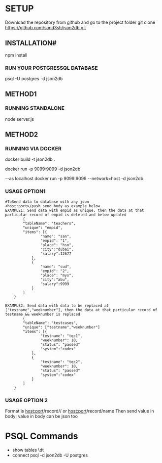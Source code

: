 # SETUP
Download the repository from github and go to the project folder
git clone https://github.com/sand3sh/json2db.git

## INSTALLATION#
npm install

### RUN YOUR POSTGRESSQL DATABASE
psql -U postgres -d json2db

## METHOD1
### RUNNING STANDALONE
node server.js

## METHOD2
### RUNNING VIA DOCKER
docker build -t json2db .

docker run -p 9099:9099 -d json2db

--as localhost 
docker run -p 9099:9099 --network=host -d json2db


### USAGE OPTION1
    #ToSend data to database with any json
    <host:port>/push send body as example below
    EXAMPLE1: Send data with empid as unique, then the data at that particular record of empid is deleted and below updated
            {
        	"tableName": "teachers",
        	"unique": "empid",
        	"items": [{
        			"name": "san",
                    "empid": "1",
        			"place": "hsn",
        			"city":"dubai",
        			"salary":12677
        		},
        		{
        			"name": "sud",
                    "empid": "2",
        			"place": "mys",
        			"city":"abu",
        			"salary":9999
        		}
        	]
        }

    EXAMPLE2: Send data with data to be replaced at ["testname","weeknumber"], then the data at that particular record of testname && weeknumber is replaced
            {
        	"tableName": "testcases",
        	"unique": ["testname","weeknumber"]
        	"items": [{
        			"testname": "tqc1",
                    "weeknumber": 10,
                    "status": "passed"
        			"system":"codex"
        		},
                {
        			"testname": "tqc2",
                    "weeknumber": 10,
                    "status": "passed"
        			"system":"codex"
        		}
        	]
        }
### USAGE OPTION 2

Format is <host:port>/record/<name>/<value> 
or 
<host:port>/record/name 
Then send value in body; value in body can be json too

# PSQL Commands
-  show tables 
\dt
-   connect 
psql -d json2db -U postgres
